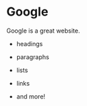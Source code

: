 # Google

Google is a great website.

* headings
* paragraphs
* lists
* links
* and more!
